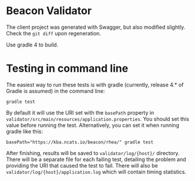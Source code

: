 # Beacon Validator

The client project was generated with Swagger, but also modified slightly. Check the `git diff` upon regeneration.

Use gradle 4 to build.

# Testing in command line

The easiest way to run these tests is with gradle (currently, release 4.\* of Gradle is assumed) in the command line:

```
gradle test
```

By default it will use the URI set with the `basePath` property in `validator/src/main/resources/application.properties`. You should set this value before running the test. Alternatively, you can set it when running gradle like this:

```shell
basePath="https://kba.ncats.io/beacon/rhea/" gradle test
```
After finishing, results will be saved to `validator/log/{host}/` directory. There will be a separate file for each failing test, detailing the problem and providing the URI that caused the test to fail. There will also be `validator/log/{host}/application.log` which will contain timing statistics.
